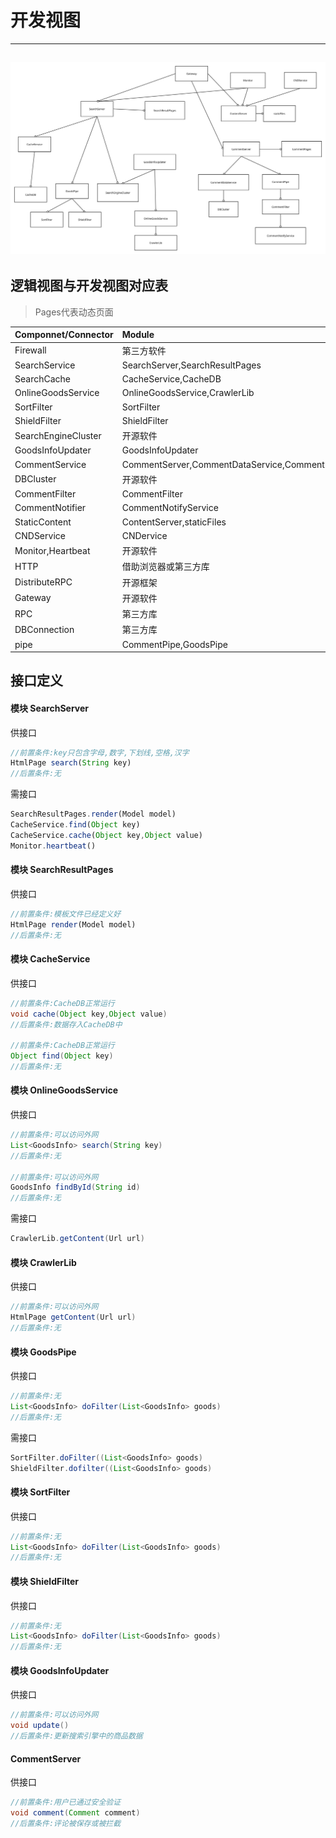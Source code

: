 # 开发视图

---

## ![](/assets/最终模块组织.svg)

## 逻辑视图与开发视图对应表

> Pages代表动态页面

| Componnet/Connector | Module |
| :--- | :--- |
| Firewall | 第三方软件 |
| SearchService | SearchServer,SearchResultPages |
| SearchCache | CacheService,CacheDB |
| OnlineGoodsService | OnlineGoodsService,CrawlerLib |
| SortFilter | SortFilter |
| ShieldFilter | ShieldFilter |
| SearchEngineCluster | 开源软件 |
| GoodsInfoUpdater | GoodsInfoUpdater |
| CommentService | CommentServer,CommentDataService,CommentPages |
| DBCluster | 开源软件 |
| CommentFilter | CommentFilter |
| CommentNotifier | CommentNotifyService |
| StaticContent | ContentServer,staticFiles |
| CNDService | CNDervice |
| Monitor,Heartbeat | 开源软件 |
| HTTP | 借助浏览器或第三方库 |
| DistributeRPC | 开源框架 |
| Gateway | 开源软件 |
| RPC | 第三方库 |
| DBConnection | 第三方库 |
| pipe | CommentPipe,GoodsPipe |

## 接口定义

#### 模块 SearchServer

供接口

```js
//前置条件:key只包含字母,数字,下划线,空格,汉字 
HtmlPage search(String key)
//后置条件:无
```

需接口

```js
SearchResultPages.render(Model model)
CacheService.find(Object key)
CacheService.cache(Object key,Object value)
Monitor.heartbeat()
```

#### 模块 SearchResultPages
供接口

```js
//前置条件:模板文件已经定义好
HtmlPage render(Model model)
//后置条件:无
```

#### 模块 CacheService

供接口
```java
//前置条件:CacheDB正常运行
void cache(Object key,Object value)
//后置条件:数据存入CacheDB中

//前置条件:CacheDB正常运行
Object find(Object key)
//后置条件:无
```
#### 模块 OnlineGoodsService
供接口
```java
//前置条件:可以访问外网
List<GoodsInfo> search(String key)
//后置条件:无

//前置条件:可以访问外网
GoodsInfo findById(String id)
//后置条件:无
```

需接口
```java
CrawlerLib.getContent(Url url)
```

#### 模块 CrawlerLib
供接口
```java
//前置条件:可以访问外网
HtmlPage getContent(Url url)
//后置条件:无
```

#### 模块 GoodsPipe
供接口
```java
//前置条件:无
List<GoodsInfo> doFilter(List<GoodsInfo> goods)
//后置条件:无
```

需接口

```java
SortFilter.doFilter((List<GoodsInfo> goods)
ShieldFilter.dofilter((List<GoodsInfo> goods)
```

#### 模块 SortFilter

供接口

```java
//前置条件:无
List<GoodsInfo> doFilter(List<GoodsInfo> goods)
//后置条件:无
```

#### 模块 ShieldFilter

供接口
```java
//前置条件:无
List<GoodsInfo> doFilter(List<GoodsInfo> goods)
//后置条件:无
```

#### 模块 GoodsInfoUpdater
供接口
```java
//前置条件:可以访问外网
void update()
//后置条件:更新搜索引擎中的商品数据
```

#### CommentServer
供接口
```java
//前置条件:用户已通过安全验证
void comment(Comment comment)
//后置条件:评论被保存或被拦截
```